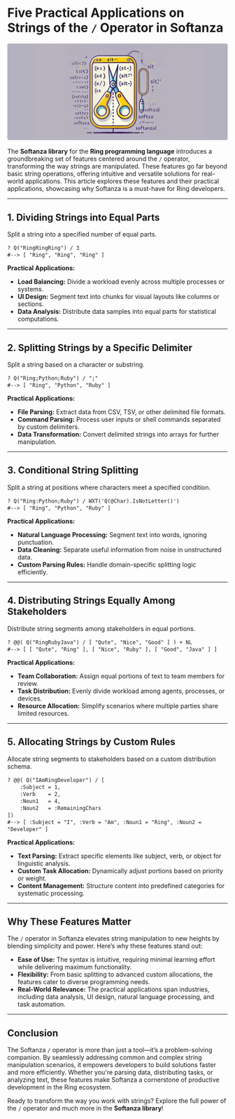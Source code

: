 # Five Practical Applications on Strings of the `/` Operator in Softanza
![Softanza Lists-in-Strings, by Microsoft Create AI](images/stz-narration-stzstring-slah-operator.jpg)

The **Softanza library** for the **Ring programming language** introduces a groundbreaking set of features centered around the `/` operator, transforming the way strings are manipulated. These features go far beyond basic string operations, offering intuitive and versatile solutions for real-world applications. This article explores these features and their practical applications, showcasing why Softanza is a must-have for Ring developers.

---

## **1. Dividing Strings into Equal Parts**

Split a string into a specified number of equal parts.

```ring
? Q("RingRingRing") / 3
#--> [ "Ring", "Ring", "Ring" ]
```

**Practical Applications:**
- **Load Balancing:** Divide a workload evenly across multiple processes or systems.  
- **UI Design:** Segment text into chunks for visual layouts like columns or sections.  
- **Data Analysis:** Distribute data samples into equal parts for statistical computations.

---

## **2. Splitting Strings by a Specific Delimiter**

Split a string based on a character or substring.

```ring
? Q("Ring;Python;Ruby") / ";"
#--> [ "Ring", "Python", "Ruby" ]
```

**Practical Applications:**
- **File Parsing:** Extract data from CSV, TSV, or other delimited file formats.  
- **Command Parsing:** Process user inputs or shell commands separated by custom delimiters.  
- **Data Transformation:** Convert delimited strings into arrays for further manipulation.

---

## **3. Conditional String Splitting**

Split a string at positions where characters meet a specified condition.

```ring
? Q("Ring:Python;Ruby") / WXT('Q(@Char).IsNotLetter()')
#--> [ "Ring", "Python", "Ruby" ]
```

**Practical Applications:**
- **Natural Language Processing:** Segment text into words, ignoring punctuation.  
- **Data Cleaning:** Separate useful information from noise in unstructured data.  
- **Custom Parsing Rules:** Handle domain-specific splitting logic efficiently.

---

## **4. Distributing Strings Equally Among Stakeholders**

Distribute string segments among stakeholders in equal portions.

```ring
? @@( Q("RingRubyJava") / [ "Qute", "Nice", "Good" ] ) + NL
#--> [ [ "Qute", "Ring" ], [ "Nice", "Ruby" ], [ "Good", "Java" ] ]
```

**Practical Applications:**
- **Team Collaboration:** Assign equal portions of text to team members for review.  
- **Task Distribution:** Evenly divide workload among agents, processes, or devices.  
- **Resource Allocation:** Simplify scenarios where multiple parties share limited resources.

---

## **5. Allocating Strings by Custom Rules**

Allocate string segments to stakeholders based on a custom distribution schema.

```ring
? @@( Q("IAmRingDeveloper") / [
    :Subject = 1,
    :Verb    = 2,
    :Noun1   = 4,
    :Noun2   = :RemainingChars
])
#--> [ :Subject = "I", :Verb = "Am", :Noun1 = "Ring", :Noun2 = "Developer" ]
```

**Practical Applications:**
- **Text Parsing:** Extract specific elements like subject, verb, or object for linguistic analysis.  
- **Custom Task Allocation:** Dynamically adjust portions based on priority or weight.  
- **Content Management:** Structure content into predefined categories for systematic processing.

---

## **Why These Features Matter**

The `/` operator in Softanza elevates string manipulation to new heights by blending simplicity and power. Here’s why these features stand out:

- **Ease of Use:** The syntax is intuitive, requiring minimal learning effort while delivering maximum functionality.  
- **Flexibility:** From basic splitting to advanced custom allocations, the features cater to diverse programming needs.  
- **Real-World Relevance:** The practical applications span industries, including data analysis, UI design, natural language processing, and task automation.

---

## **Conclusion**

The Softanza `/` operator is more than just a tool—it’s a problem-solving companion. By seamlessly addressing common and complex string manipulation scenarios, it empowers developers to build solutions faster and more efficiently. Whether you're parsing data, distributing tasks, or analyzing text, these features make Softanza a cornerstone of productive development in the Ring ecosystem.

Ready to transform the way you work with strings? Explore the full power of the `/` operator and much more in the **Softanza library**!